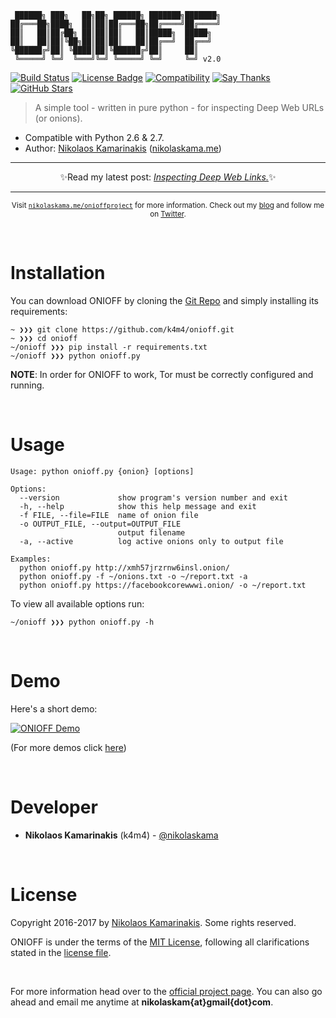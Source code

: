 <!-- <h1 align="center">
    <img width="650" src="https://nikolaskama.me/content/images/2017/05/_1023323.png" alt="ONIOFF Logo">
</h1> -->

```
 ██████╗ ███╗   ██╗██╗ ██████╗ ███████╗███████╗
██╔═══██╗████╗  ██║██║██╔═══██╗██╔════╝██╔════╝
██║   ██║██╔██╗ ██║██║██║   ██║█████╗  █████╗
██║   ██║██║╚██╗██║██║██║   ██║██╔══╝  ██╔══╝
╚██████╔╝██║ ╚████║██║╚██████╔╝██║     ██║
 ╚═════╝ ╚═╝  ╚═══╝╚═╝ ╚═════╝ ╚═╝     ╚═╝ v2.0
```

[![Build Status](https://travis-ci.org/k4m4/onioff.svg?branch=master)](https://travis-ci.org/k4m4/onioff)
[![License Badge](https://img.shields.io/badge/license-MIT-blue.svg)](https://github.com/k4m4/onioff/blob/master/license)
[![Compatibility](https://img.shields.io/badge/python-2.6%2C%202.7-brightgreen.svg)](https://github.com/k4m4/onioff)
[![Say Thanks](https://img.shields.io/badge/say-thanks-ff69b4.svg)](https://saythanks.io/to/k4m4)
[![GitHub Stars](https://img.shields.io/github/stars/k4m4/onioff.svg)](https://github.com/k4m4/onioff/stargazers)

> A simple tool - written in pure python - for inspecting Deep Web URLs (or onions). 

- Compatible with Python 2.6 & 2.7.
- Author: [Nikolaos Kamarinakis](mailto:nikolaskam@gmail.com) ([nikolaskama.me](https://nikolaskama.me/))

---

<p align="center">✨Read my latest post: <a href="http://resources.infosecinstitute.com/inspecting-deep-web-links"><i>Inspecting Deep Web Links.</i></a>✨</p>

---

<p align="center">
    <sub>Visit <a href="https://nikolaskama.me/onioffproject/"><code>nikolaskama.me/onioffproject</code></a> for more information. Check out my <a href="https://nikolaskama.me">blog</a> and follow me on <a href="https://twitter.com/nikolaskama">Twitter</a>.</sub>
</p>

<br>

# Installation 

You can download ONIOFF by cloning the [Git Repo](https://github.com/k4m4/onioff) and simply installing its requirements:

```
~ ❯❯❯ git clone https://github.com/k4m4/onioff.git
~ ❯❯❯ cd onioff
~/onioff ❯❯❯ pip install -r requirements.txt
~/onioff ❯❯❯ python onioff.py
```

**NOTE**: In order for ONIOFF to work, Tor must be correctly configured and running.

<br>

# Usage

```
Usage: python onioff.py {onion} [options]

Options:
  --version             show program's version number and exit
  -h, --help            show this help message and exit
  -f FILE, --file=FILE  name of onion file
  -o OUTPUT_FILE, --output=OUTPUT_FILE
                        output filename
  -a, --active          log active onions only to output file

Examples:
  python onioff.py http://xmh57jrzrnw6insl.onion/
  python onioff.py -f ~/onions.txt -o ~/report.txt -a
  python onioff.py https://facebookcorewwwi.onion/ -o ~/report.txt
```

To view all available options run:

```
~/onioff ❯❯❯ python onioff.py -h
```

<br>

# Demo

Here's a short demo:

[![ONIOFF Demo](https://nikolaskama.me/content/images/2016/09/onioff_demo.png)](https://asciinema.org/a/87557?autoplay=1)

(For more demos click [here](https://asciinema.org/~k4m4))

<br>

# Developer

- **Nikolaos Kamarinakis** (k4m4) - [@nikolaskama](https://twitter.com/nikolaskama)

<br>

# License

Copyright 2016-2017 by [Nikolaos Kamarinakis](mailto:nikolaskam@gmail.com). Some rights reserved.

ONIOFF is under the terms of the [MIT License](https://www.tldrlegal.com/l/mit), following all clarifications stated in the [license file](https://raw.githubusercontent.com/k4m4/onioff/master/license).

<br>

For more information head over to the [official project page](https://nikolaskama.me/onioffproject/).
You can also go ahead and email me anytime at **nikolaskam{at}gmail{dot}com**. 
